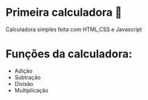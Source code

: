 # Primeira calculadora :raised_hands:

Calculadora simples feita com HTML,CSS e Javascript



# Funções da calculadora:

- Adição
- Subtração
- Divisão
- Multiplicação






